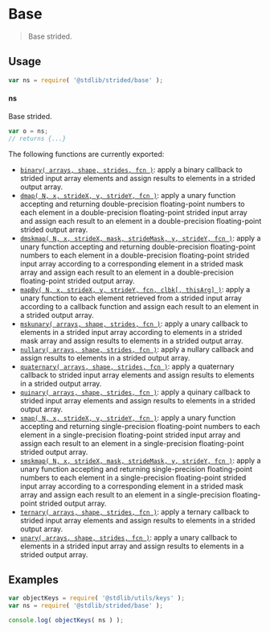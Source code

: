 <!--

@license Apache-2.0

Copyright (c) 2020 The Stdlib Authors.

Licensed under the Apache License, Version 2.0 (the "License");
you may not use this file except in compliance with the License.
You may obtain a copy of the License at

   http://www.apache.org/licenses/LICENSE-2.0

Unless required by applicable law or agreed to in writing, software
distributed under the License is distributed on an "AS IS" BASIS,
WITHOUT WARRANTIES OR CONDITIONS OF ANY KIND, either express or implied.
See the License for the specific language governing permissions and
limitations under the License.

-->

# Base

> Base strided.

<section class="usage">

## Usage

```javascript
var ns = require( '@stdlib/strided/base' );
```

#### ns

Base strided.

```javascript
var o = ns;
// returns {...}
```

The following functions are currently exported:

<!-- <toc pattern="*"> -->

<div class="namespace-toc">

-   <span class="signature">[`binary( arrays, shape, strides, fcn )`][@stdlib/strided/base/binary]</span><span class="delimiter">: </span><span class="description">apply a binary callback to strided input array elements and assign results to elements in a strided output array.</span>
-   <span class="signature">[`dmap( N, x, strideX, y, strideY, fcn )`][@stdlib/strided/base/dmap]</span><span class="delimiter">: </span><span class="description">apply a unary function accepting and returning double-precision floating-point numbers to each element in a double-precision floating-point strided input array and assign each result to an element in a double-precision floating-point strided output array.</span>
-   <span class="signature">[`dmskmap( N, x, strideX, mask, strideMask, y, strideY, fcn )`][@stdlib/strided/base/dmskmap]</span><span class="delimiter">: </span><span class="description">apply a unary function accepting and returning double-precision floating-point numbers to each element in a double-precision floating-point strided input array according to a corresponding element in a strided mask array and assign each result to an element in a double-precision floating-point strided output array.</span>
-   <span class="signature">[`mapBy( N, x, strideX, y, strideY, fcn, clbk[, thisArg] )`][@stdlib/strided/base/map-by]</span><span class="delimiter">: </span><span class="description">apply a unary function to each element retrieved from a strided input array according to a callback function and assign each result to an element in a strided output array.</span>
-   <span class="signature">[`mskunary( arrays, shape, strides, fcn )`][@stdlib/strided/base/mskunary]</span><span class="delimiter">: </span><span class="description">apply a unary callback to elements in a strided input array according to elements in a strided mask array and assign results to elements in a strided output array.</span>
-   <span class="signature">[`nullary( arrays, shape, strides, fcn )`][@stdlib/strided/base/nullary]</span><span class="delimiter">: </span><span class="description">apply a nullary callback and assign results to elements in a strided output array.</span>
-   <span class="signature">[`quaternary( arrays, shape, strides, fcn )`][@stdlib/strided/base/quaternary]</span><span class="delimiter">: </span><span class="description">apply a quaternary callback to strided input array elements and assign results to elements in a strided output array.</span>
-   <span class="signature">[`quinary( arrays, shape, strides, fcn )`][@stdlib/strided/base/quinary]</span><span class="delimiter">: </span><span class="description">apply a quinary callback to strided input array elements and assign results to elements in a strided output array.</span>
-   <span class="signature">[`smap( N, x, strideX, y, strideY, fcn )`][@stdlib/strided/base/smap]</span><span class="delimiter">: </span><span class="description">apply a unary function accepting and returning single-precision floating-point numbers to each element in a single-precision floating-point strided input array and assign each result to an element in a single-precision floating-point strided output array.</span>
-   <span class="signature">[`smskmap( N, x, strideX, mask, strideMask, y, strideY, fcn )`][@stdlib/strided/base/smskmap]</span><span class="delimiter">: </span><span class="description">apply a unary function accepting and returning single-precision floating-point numbers to each element in a single-precision floating-point strided input array according to a corresponding element in a strided mask array and assign each result to an element in a single-precision floating-point strided output array.</span>
-   <span class="signature">[`ternary( arrays, shape, strides, fcn )`][@stdlib/strided/base/ternary]</span><span class="delimiter">: </span><span class="description">apply a ternary callback to strided input array elements and assign results to elements in a strided output array.</span>
-   <span class="signature">[`unary( arrays, shape, strides, fcn )`][@stdlib/strided/base/unary]</span><span class="delimiter">: </span><span class="description">apply a unary callback to elements in a strided input array and assign results to elements in a strided output array.</span>

</div>

<!-- </toc> -->

</section>

<!-- /.usage -->

<section class="examples">

## Examples

<!-- TODO: better examples -->

<!-- eslint no-undef: "error" -->

```javascript
var objectKeys = require( '@stdlib/utils/keys' );
var ns = require( '@stdlib/strided/base' );

console.log( objectKeys( ns ) );
```

</section>

<!-- /.examples -->

<!-- Section for related `stdlib` packages. Do not manually edit this section, as it is automatically populated. -->

<section class="related">

</section>

<!-- /.related -->

<!-- Section for all links. Make sure to keep an empty line after the `section` element and another before the `/section` close. -->

<section class="links">

<!-- <toc-links> -->

[@stdlib/strided/base/binary]: https://github.com/stdlib-js/stdlib/tree/develop/lib/node_modules/%40stdlib/strided/base/binary

[@stdlib/strided/base/dmap]: https://github.com/stdlib-js/stdlib/tree/develop/lib/node_modules/%40stdlib/strided/base/dmap

[@stdlib/strided/base/dmskmap]: https://github.com/stdlib-js/stdlib/tree/develop/lib/node_modules/%40stdlib/strided/base/dmskmap

[@stdlib/strided/base/map-by]: https://github.com/stdlib-js/stdlib/tree/develop/lib/node_modules/%40stdlib/strided/base/map-by

[@stdlib/strided/base/mskunary]: https://github.com/stdlib-js/stdlib/tree/develop/lib/node_modules/%40stdlib/strided/base/mskunary

[@stdlib/strided/base/nullary]: https://github.com/stdlib-js/stdlib/tree/develop/lib/node_modules/%40stdlib/strided/base/nullary

[@stdlib/strided/base/quaternary]: https://github.com/stdlib-js/stdlib/tree/develop/lib/node_modules/%40stdlib/strided/base/quaternary

[@stdlib/strided/base/quinary]: https://github.com/stdlib-js/stdlib/tree/develop/lib/node_modules/%40stdlib/strided/base/quinary

[@stdlib/strided/base/smap]: https://github.com/stdlib-js/stdlib/tree/develop/lib/node_modules/%40stdlib/strided/base/smap

[@stdlib/strided/base/smskmap]: https://github.com/stdlib-js/stdlib/tree/develop/lib/node_modules/%40stdlib/strided/base/smskmap

[@stdlib/strided/base/ternary]: https://github.com/stdlib-js/stdlib/tree/develop/lib/node_modules/%40stdlib/strided/base/ternary

[@stdlib/strided/base/unary]: https://github.com/stdlib-js/stdlib/tree/develop/lib/node_modules/%40stdlib/strided/base/unary

<!-- </toc-links> -->

</section>

<!-- /.links -->
